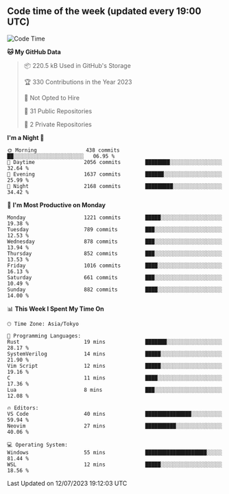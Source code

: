 ## Code time of the week (updated every 19:00 UTC)

<!--START_SECTION:waka-->
![Code Time](http://img.shields.io/badge/Code%20Time-1%2C926%20hrs%2016%20mins-blue)

**🐱 My GitHub Data** 

> 📦 220.5 kB Used in GitHub's Storage 
 > 
> 🏆 330 Contributions in the Year 2023
 > 
> 🚫 Not Opted to Hire
 > 
> 📜 31 Public Repositories 
 > 
> 🔑 2 Private Repositories 
 > 
**I'm a Night 🦉** 

```text
🌞 Morning                438 commits         ██░░░░░░░░░░░░░░░░░░░░░░░   06.95 % 
🌆 Daytime                2056 commits        ████████░░░░░░░░░░░░░░░░░   32.64 % 
🌃 Evening                1637 commits        ██████░░░░░░░░░░░░░░░░░░░   25.99 % 
🌙 Night                  2168 commits        █████████░░░░░░░░░░░░░░░░   34.42 % 
```
📅 **I'm Most Productive on Monday** 

```text
Monday                   1221 commits        █████░░░░░░░░░░░░░░░░░░░░   19.38 % 
Tuesday                  789 commits         ███░░░░░░░░░░░░░░░░░░░░░░   12.53 % 
Wednesday                878 commits         ███░░░░░░░░░░░░░░░░░░░░░░   13.94 % 
Thursday                 852 commits         ███░░░░░░░░░░░░░░░░░░░░░░   13.53 % 
Friday                   1016 commits        ████░░░░░░░░░░░░░░░░░░░░░   16.13 % 
Saturday                 661 commits         ███░░░░░░░░░░░░░░░░░░░░░░   10.49 % 
Sunday                   882 commits         ████░░░░░░░░░░░░░░░░░░░░░   14.00 % 
```


📊 **This Week I Spent My Time On** 

```text
🕑︎ Time Zone: Asia/Tokyo

💬 Programming Languages: 
Rust                     19 mins             ███████░░░░░░░░░░░░░░░░░░   28.17 % 
SystemVerilog            14 mins             █████░░░░░░░░░░░░░░░░░░░░   21.90 % 
Vim Script               12 mins             █████░░░░░░░░░░░░░░░░░░░░   19.16 % 
C                        11 mins             ████░░░░░░░░░░░░░░░░░░░░░   17.36 % 
Lua                      8 mins              ███░░░░░░░░░░░░░░░░░░░░░░   12.08 % 

🔥 Editors: 
VS Code                  40 mins             ███████████████░░░░░░░░░░   59.94 % 
Neovim                   27 mins             ██████████░░░░░░░░░░░░░░░   40.06 % 

💻 Operating System: 
Windows                  55 mins             ████████████████████░░░░░   81.44 % 
WSL                      12 mins             █████░░░░░░░░░░░░░░░░░░░░   18.56 % 
```


 Last Updated on 12/07/2023 19:12:03 UTC
<!--END_SECTION:waka-->